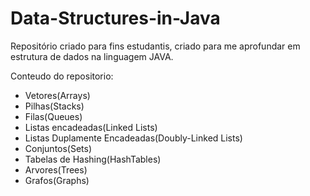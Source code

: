 # Data-Structures-in-Java
Repositório criado para fins estudantis, criado para me aprofundar em estrutura de dados na linguagem JAVA.

Conteudo do repositorio:
- Vetores(Arrays)
- Pilhas(Stacks)
- Filas(Queues)
- Listas encadeadas(Linked Lists)
- Listas Duplamente Encadeadas(Doubly-Linked Lists)
- Conjuntos(Sets)
- Tabelas de Hashing(HashTables)
- Arvores(Trees)
- Grafos(Graphs)
